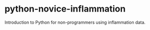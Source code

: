 python-novice-inflammation
==========================

Introduction to Python for non-programmers using inflammation data.
